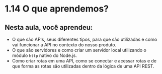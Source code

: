 # 1.14 O que aprendemos?
## Nesta aula, você aprendeu:

- O que são APIs, seus diferentes tipos, para que são utilizadas e como vai funcionar a API no contexto do nosso produto.
- O que são servidores e como criar um servidor local utilizando o módulo `http` nativo do Node.js.
- Como criar rotas em uma API, como se conectar e acessar rotas e de que forma as rotas são utilizadas dentro da lógica de uma API REST.
